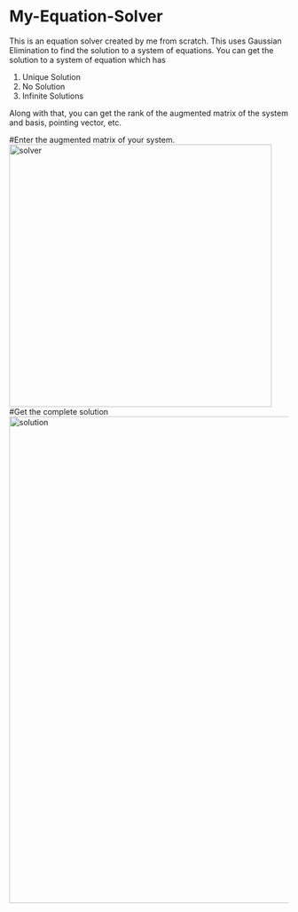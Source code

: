 # My-Equation-Solver
This is an equation solver created by me from scratch. 
This uses Gaussian Elimination to find the solution to a 
system of equations.
You can get the solution to a system of equation which has 
1. Unique Solution
2. No Solution
3. Infinite Solutions

Along with that, you can get the 
rank of the augmented matrix of the 
system and basis, pointing vector, etc.

#Enter the augmented matrix of your system.
<img width="473" alt="solver" src="https://user-images.githubusercontent.com/89004991/174587662-9fac9d0f-bed2-45f5-835e-29a8797d7b96.png">
#Get the complete solution
<img width="877" alt="solution" src="https://user-images.githubusercontent.com/89004991/174587676-7be92c7e-c0eb-4b04-917d-0b6c4a5d6771.png">



